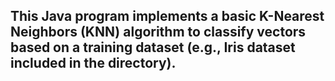## This Java program implements a basic K-Nearest Neighbors (KNN) algorithm to classify vectors based on a training dataset (e.g., Iris dataset included in the directory).
